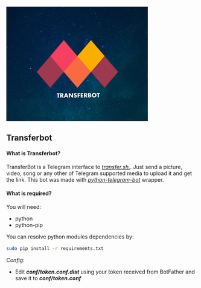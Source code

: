 ![alt_text][logo]

## Transferbot

#### What is Transferbot?
TransferBot is a Telegram interface to [*transfer.sh.*](https://transfer.sh). Just send a picture, video, song or any other of Telegram supported media to upload it and get the link.
This bot was made with [*python-telegram-bot*](https://github.com/python-telegram-bot/python-telegram-bot) wrapper.

#### What is required?
You will need:

- python
- python-pip

You can resolve python modules dependencies by:
```sh
sudo pip install -r requirements.txt
```

*Config:*
- Edit ***conf/token.conf.dist*** using your token received from BotFather and save it to ***conf/token.conf***

[logo]: img/logo.jpg
